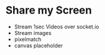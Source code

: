 # Share my Screen

- Stream 1sec Videos over socket.io
- Stream images
- pixelmatch
- canvas placeholder